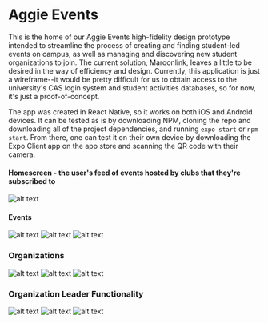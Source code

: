 # Aggie Events
This is the home of our Aggie Events high-fidelity design prototype intended to streamline the process of creating and finding student-led events on campus, as well as managing and discovering new student organizations to join. The current solution, Maroonlink, leaves a little to be desired in the way of efficiency and design. Currently, this application is just a wireframe--it would be pretty difficult for us to obtain access to the university's CAS login system and student activities databases, so for now, it's just a proof-of-concept.

The app was created in React Native, so it works on both iOS and Android devices. It can be tested as is by downloading NPM, cloning the repo and downloading all of the project dependencies, and running `expo start` or `npm start`. From there, one can test it on their own device by downloading the Expo Client app on the app store and scanning the QR code with their camera.

#### Homescreen - the user's feed of events hosted by clubs that they're subscribed to
![alt text](https://raw.githubusercontent.com/aschwenn/AggieEvents/master/images/IMG_7590.PNG)

#### Events
![alt text](https://raw.githubusercontent.com/aschwenn/AggieEvents/master/images/IMG_7591.PNG)
![alt text](https://raw.githubusercontent.com/aschwenn/AggieEvents/master/images/IMG_7596.PNG)
![alt text](https://raw.githubusercontent.com/aschwenn/AggieEvents/master/images/IMG_7595.PNG)

### Organizations
![alt text](https://raw.githubusercontent.com/aschwenn/AggieEvents/master/images/IMG_7592.PNG)
![alt text](https://raw.githubusercontent.com/aschwenn/AggieEvents/master/images/IMG_7593.PNG)
![alt text](https://raw.githubusercontent.com/aschwenn/AggieEvents/master/images/IMG_7597.PNG)

### Organization Leader Functionality
![alt text](https://raw.githubusercontent.com/aschwenn/AggieEvents/master/images/image1.PNG)
![alt text](https://raw.githubusercontent.com/aschwenn/AggieEvents/master/images/image1%20(1).png)
![alt text](https://raw.githubusercontent.com/aschwenn/AggieEvents/master/images/image1%20(2).png)


